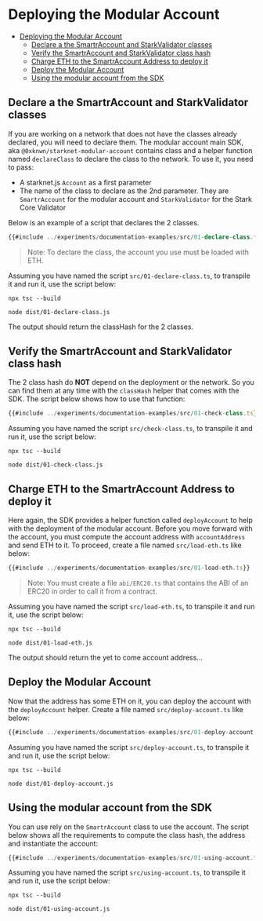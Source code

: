 # Deploying the Modular Account

- [Deploying the Modular Account](#deploying-the-modular-account)
  - [Declare a the SmartrAccount and StarkValidator classes](#declare-a-the-smartraccount-and-starkvalidator-classes)
  - [Verify the SmartrAccount and StarkValidator class hash](#verify-the-smartraccount-and-starkvalidator-class-hash)
  - [Charge ETH to the SmartrAccount Address to deploy it](#charge-eth-to-the-smartraccount-address-to-deploy-it)
  - [Deploy the Modular Account](#deploy-the-modular-account)
  - [Using the modular account from the SDK](#using-the-modular-account-from-the-sdk)

## Declare a the SmartrAccount and StarkValidator classes

If you are working on a network that does not have the classes already
declared, you will need to declare them. The modular account main SDK, aka
`@0xknwn/starknet-modular-account` contains class and a helper function named
`declareClass` to declare the class to the network. To use it, you need to
pass:

- A starknet.js `Account` as a first parameter
- The name of the class to declare as the 2nd parameter. They are
  `SmartrAccount` for the modular account and `StarkValidator` for the Stark
  Core Validator

Below is an example of a script that declares the 2 classes.

```typescript
{{#include ../experiments/documentation-examples/src/01-declare-class.ts}}
```

> Note: To declare the class, the account you use must be loaded with ETH.

Assuming you have named the script `src/01-declare-class.ts`, to transpile it
and run it, use the script below:

```shell
npx tsc --build

node dist/01-declare-class.js
```

The output should return the classHash for the 2 classes.

## Verify the SmartrAccount and StarkValidator class hash

The 2 class hash do **NOT** depend on the deployment or the network. So you
can find them at any time with the `classHash` helper that comes with the
SDK. The script below shows how to use that function:

```typescript
{{#include ../experiments/documentation-examples/src/01-check-class.ts}}
```

Assuming you have named the script `src/check-class.ts`, to transpile it and
run it, use the script below:

```shell
npx tsc --build

node dist/01-check-class.js
```

## Charge ETH to the SmartrAccount Address to deploy it

Here again, the SDK provides a helper function called `deployAccount` to
help with the deployment of the modular account. Before you move forward with
the account, you must compute the account address with `accountAddress` and 
send ETH to it. To proceed, create a file named `src/load-eth.ts` like below:

```typescript
{{#include ../experiments/documentation-examples/src/01-load-eth.ts}}
```

> Note: You must create a file `abi/ERC20.ts` that contains the ABI of an ERC20
> in order to call it from a contract.

Assuming you have named the script `src/load-eth.ts`, to transpile it and
run it, use the script below:

```shell
npx tsc --build

node dist/01-load-eth.js
```

The output should return the yet to come account address...

## Deploy the Modular Account

Now that the address has some ETH on it, you can deploy the account with the
`deployAccount` helper. Create a file named `src/deploy-account.ts` like below:

```typescript
{{#include ../experiments/documentation-examples/src/01-deploy-account.ts}}
```

Assuming you have named the script `src/deploy-account.ts`, to transpile it and
run it, use the script below:

```shell
npx tsc --build

node dist/01-deploy-account.js
```

## Using the modular account from the SDK

You can use rely on the `SmartrAccount` class to use the account. The script
below shows all the requirements to compute the class hash, the address and 
instantiate the account:

```typescript
{{#include ../experiments/documentation-examples/src/01-using-account.ts}}
```

Assuming you have named the script `src/using-account.ts`, to transpile it and
run it, use the script below:

```shell
npx tsc --build

node dist/01-using-account.js
```
